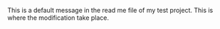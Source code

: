 This is a default message in the read me file of my test project. 
This is where the modification take place.

